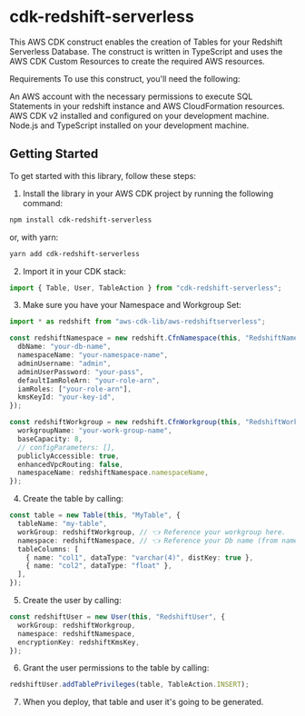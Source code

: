 # cdk-redshift-serverless

This AWS CDK construct enables the creation of Tables for your Redshift Serverless Database. The construct is written in TypeScript and uses the AWS CDK Custom Resources to create the required AWS resources.

Requirements To use this construct, you'll need the following:

An AWS account with the necessary permissions to execute SQL Statements in your redshift instance and AWS CloudFormation resources.
AWS CDK v2 installed and configured on your development machine.
Node.js and TypeScript installed on your development machine.

## Getting Started

To get started with this library, follow these steps:

1. Install the library in your AWS CDK project by running the following command:

```bash
npm install cdk-redshift-serverless
```

or, with yarn:

```bash
yarn add cdk-redshift-serverless
```

2. Import it in your CDK stack:

```ts
import { Table, User, TableAction } from "cdk-redshift-serverless";
```

3. Make sure you have your Namespace and Workgroup Set:

```ts
import * as redshift from "aws-cdk-lib/aws-redshiftserverless";

const redshiftNamespace = new redshift.CfnNamespace(this, "RedshiftNamespace", {
  dbName: "your-db-name",
  namespaceName: "your-namespace-name",
  adminUsername: "admin",
  adminUserPassword: "your-pass",
  defaultIamRoleArn: "your-role-arn",
  iamRoles: ["your-role-arn"],
  kmsKeyId: "your-key-id",
});

const redshiftWorkgroup = new redshift.CfnWorkgroup(this, "RedshiftWorkgroup", {
  workgroupName: "your-work-group-name",
  baseCapacity: 8,
  // configParameters: [],
  publiclyAccessible: true,
  enhancedVpcRouting: false,
  namespaceName: redshiftNamespace.namespaceName,
});
```

4. Create the table by calling:

```ts
const table = new Table(this, "MyTable", {
  tableName: "my-table",
  workGroup: redshiftWorkgroup, // 👈 Reference your workgroup here.
  namespace: redshiftNamespace, // 👈 Reference your Db name (from namespace) here.
  tableColumns: [
    { name: "col1", dataType: "varchar(4)", distKey: true },
    { name: "col2", dataType: "float" },
  ],
});
```

5. Create the user by calling:

```ts
const redshiftUser = new User(this, "RedshiftUser", {
  workGroup: redshiftWorkgroup,
  namespace: redshiftNamespace,
  encryptionKey: redshiftKmsKey,
});
```

6. Grant the user permissions to the table by calling:

```ts
redshiftUser.addTablePrivileges(table, TableAction.INSERT);
```

7. When you deploy, that table and user it's going to be generated.
